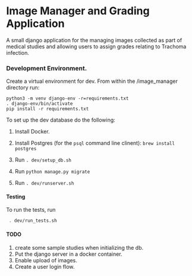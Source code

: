 # Image Manager and Grading Application

A small django application for the managing images collected as part of medical
studies and allowing users to assign grades relating to Trachoma infection.


### Development Environment.

Create a virtual environment for dev.  From within the /image_manager directory run:

```
python3 -m venv django-env -r=requirements.txt
. django-env/bin/activate
pip install -r requirements.txt
```


To set up the dev database do the following:

1) Install Docker.

2) Install Postgres (for the `psql` command line clinent): `brew install postgres`

3) Run `. dev/setup_db.sh`

4) Run `python manage.py migrate`

5) Run `. dev/runserver.sh`

#### Testing

To run the tests, run
```bash
 . dev/run_tests.sh
```


#### TODO

1) create some sample studies when initializing the db.
2) Put the django server in a docker container. 
3) Enable upload of images. 
4) Create a user login flow. 

